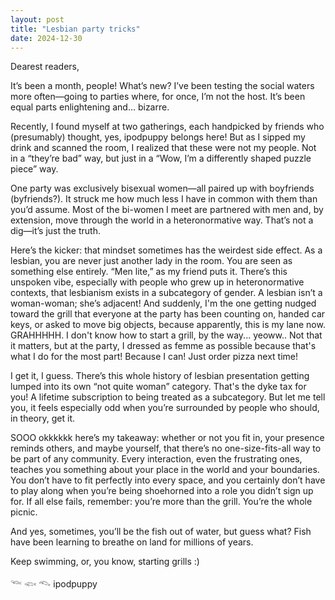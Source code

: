 ```yaml
---
layout: post
title: "Lesbian party tricks"
date: 2024-12-30
---
```


Dearest readers,


It’s been a month, people! What’s new? I’ve been testing the social waters more often—going to parties where, for once, I’m not the host. It’s been equal parts enlightening and… bizarre.

Recently, I found myself at two gatherings, each handpicked by friends who (presumably) thought, yes, ipodpuppy belongs here! But as I sipped my drink and scanned the room, I realized that these were not my people. Not in a “they’re bad” way, but just in a “Wow, I’m a differently shaped puzzle piece” way.

One party was exclusively bisexual women—all paired up with boyfriends (byfriends?). It struck me how much less I have in common with them than you’d assume. Most of the bi-women I meet are partnered with men and, by extension, move through the world in a heteronormative way. That’s not a dig—it’s just the truth.

Here’s the kicker: that mindset sometimes has the weirdest side effect. As a lesbian, you are never just another lady in the room. You are seen as something else entirely. “Men lite,” as my friend puts it. There’s this unspoken vibe, especially with people who grew up in heteronormative contexts, that lesbianism exists in a subcategory of gender. A lesbian isn’t a woman-woman; she’s adjacent! And suddenly, I'm the one getting nudged toward the grill that everyone at the party has been counting on, handed car keys, or asked to move big objects, because apparently, this is my lane now. GRAHHHHH. I don't know how to start a grill, by the way... yeoww.. Not that it matters, but at the party, I dressed as femme as possible because that's what I do for the most part! Because I can! Just order pizza next time!

I get it, I guess. There’s this whole history of lesbian presentation getting lumped into its own “not quite woman” category. That's the dyke tax for you! A lifetime subscription to being treated as a subcategory. But let me tell you, it feels especially odd when you’re surrounded by people who should, in theory, get it.

SOOO okkkkkk here’s my takeaway: whether or not you fit in, your presence reminds others, and maybe yourself, that there’s no one-size-fits-all way to be part of any community. Every interaction, even the frustrating ones, teaches you something about your place in the world and your boundaries. You don’t have to fit perfectly into every space, and you certainly don’t have to play along when you’re being shoehorned into a role you didn’t sign up for. If all else fails, remember: you’re more than the grill. You’re the whole picnic.

And yes, sometimes, you’ll be the fish out of water, but guess what? Fish have been learning to breathe on land for millions of years.

Keep swimming, or, you know, starting grills :)

𓆝 𓆟 𓆞 ipodpuppy

